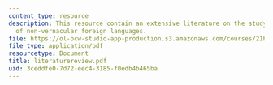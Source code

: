 ```yaml
---
content_type: resource
description: This resource contain an extensive literature on the study and usage
  of non-vernacular foreign languages.
file: https://ol-ocw-studio-app-production.s3.amazonaws.com/courses/21h-411-history-of-western-thought-500-1300-fall-2004/3ceddfe07d72eec43185f0edb4b465ba_literaturereview.pdf
file_type: application/pdf
resourcetype: Document
title: literaturereview.pdf
uid: 3ceddfe0-7d72-eec4-3185-f0edb4b465ba
---
```

